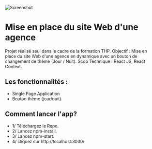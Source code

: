 ![Screenshot](screenshot.png)

# Mise en place du site Web d'une agence

Projet réalisé seul dans le cadre de la formation THP. 
Objectif : Mise en place du site Web d'une agence en dynamique avec un bouton de changement de thème (Jour / Nuit).
Scop Technique : React JS, React Context.

## Les fonctionnalités :
- Single Page Application
- Bouton thème (jour/nuit)

## Comment lancer l'app?
- 1/ Téléchargez le Repo.
- 2/ Lancez npm-install.
- 3/ Lancez npm-start.
- 4/ cliquez sur http://localhost:3000/
